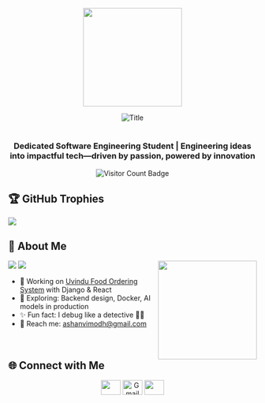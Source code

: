 <p align="center">
  <img src="https://media.giphy.com/media/Ruk8jOQDYBXyHhQ6iU/giphy.gif?cid=790b76111b5vir6oyq3fkbavxz6hzj9dwvvtn94ngh96y6yu&ep=v1_gifs_search&rid=giphy.gif&ct=g" height="200" />
</p>

<div align="center">
  <img src="https://readme-typing-svg.herokuapp.com?font=Architects+Daughter&color=%71bfde&size=30&center=true&vCenter=true&height=60&width=600&lines=Hey+there!+I'm+Ashan+Vimodh;Welcome+to+my+GitHub+space!;Happy+to+see+you+here+👨‍💻✨" alt="Title"></img>
</div>

<h1></h1>
<h3 align="center">Dedicated Software Engineering Student | Engineering ideas into impactful tech—driven by passion, powered by innovation</h3>

<p align="center">
  <img src="https://komarev.com/ghpvc/?username=ashanvimodh&label=Profile%20Visitors&color=ff6347&style=flat" alt="Visitor Count Badge" />
</p>

## 🏆 GitHub Trophies
![](https://github-profile-trophy.vercel.app/?username=ashanvimodh&theme=gruvbox&no-frame=false&no-bg=false&margin-w=4)

## 💫 About Me
<picture>
  <img align="right" src="https://i.pinimg.com/736x/6d/cd/36/6dcd3671b80731bfe80c5852717f7860.jpg" width="200px"/>
</picture>

<p align="left">
  <img src="https://img.shields.io/badge/Focus-FullStack%20Development-dodgerblue" />
  <img src="https://img.shields.io/badge/Languages-English-dodgerblue" />
</p>

- 🔭 Working on [Uvindu Food Ordering System](#) with Django & React  
- 🌱 Exploring: Backend design, Docker, AI models in production  
- ✨ Fun fact: I debug like a detective 🕵️‍♂️  
- 📧 Reach me: ashanvimodh@gmail.com  
<br><br>

## 🌐 Connect with Me
<p align="center">
  <a href="https://linkedin.com/in/your-link"><img src="https://raw.githubusercontent.com/rahuldkjain/github-profile-readme-generator/master/src/images/icons/Social/linked-in-alt.svg" height="30" width="40" /></a>
  <a href="mailto:ashanvimodh@gmail.com"><img src="https://cdn.jsdelivr.net/npm/simple-icons@v5/icons/gmail.svg?color=ffffff" height="30" width="40" title="Gmail" /></a>
  <a href="https://facebook.com/your-facebook"><img src="https://raw.githubusercontent.com/rahuldkjain/github-profile-readme-generator/master/src/images/icons/Social/facebook.svg" height="30" width="40" /></a>
  <a href="https://instagram.com/your-instagram"><img src="https://raw.githubusercontent.com/rahuldkjain/github-profile-readme-generator/master/src/images/icons/Social/instagram.svg" height="30

